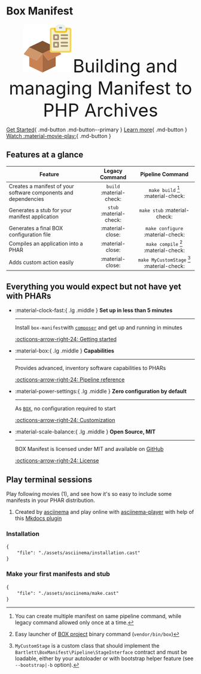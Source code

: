 <!-- markdownlint-disable MD013 MD033 -->
# Box Manifest

<p align="center">
    <img src="assets/images/box.png" width=128 alt="Box Manifest logo" />
    <font size="100%">Building and managing Manifest to PHP Archives</font>
</p>

[Get Started](./getting-started.md){ .md-button .md-button--primary }
[Learn more](#everything-you-would-expect-but-not-have-yet-with-phars){ .md-button }
[Watch :material-movie-play:](#play-terminal-sessions){ .md-button }

## Features at a glance

| Feature                                                         |      Legacy Command      |              Pipeline Command              |
|-----------------------------------------------------------------|:------------------------:|:------------------------------------------:|
| Creates a manifest of your software components and dependencies | `build` :material-check: |     `make build` [^1] :material-check:     |
| Generates a stub for your manifest application                  | `stub` :material-check:  |       `make stub`  :material-check:        |
| Generates a final BOX configuration file                        |     :material-close:     |     `make configure` :material-check:      |
| Compiles an application into a PHAR                             |     :material-close:     |    `make compile` [^2] :material-check:    |
| Adds custom action easily                                       |     :material-close:     | `make MyCustomStage` [^3] :material-check: |

[^1]: You can create multiple manifest on same pipeline command, while legacy command allowed only once at a time.
[^2]: Easy launcher of [BOX project][box-project] binary command (`vendor/bin/box`)
[^3]:
    `MyCustomStage` is a custom class that should implement the `Bartlett\BoxManifest\Pipeline\StageInterface` contract
    and must be loadable, either by your autoloader or with bootstrap helper feature (see `--bootstrap|-b` option).

## Everything you would expect but not have yet with PHARs

<div class="grid cards" markdown>

- :material-clock-fast:{ .lg .middle } __Set up in less than 5 minutes__

    ---

    Install `box-manifest`with [`composer`][composer] and get up
    and running in minutes

    [:octicons-arrow-right-24: Getting started](./getting-started.md)

- :material-box:{ .lg .middle } __Capabilities__

    ---

    Provides advanced, inventory software capabilities to PHARs

    [:octicons-arrow-right-24: Pipeline reference](./capabilities.md)

- :material-power-settings:{ .lg .middle } __Zero configuration by default__

    ---

    As [`BOX`][box-project], no configuration required to start

    [:octicons-arrow-right-24: Customization](./stages/README.md)

- :material-scale-balance:{ .lg .middle } __Open Source, MIT__

    ---

    BOX Manifest is licensed under MIT and available on [GitHub][github-repo]

    [:octicons-arrow-right-24: License](https://github.com/llaville/box-manifest?tab=MIT-1-ov-file#readme)

</div>

## Play terminal sessions

<div class="annotate" markdown>

Play following movies (1), and see how it's so easy to include some manifests in your PHAR distribution.

</div>

1. Created by [asciinema][asciinema] and play online with [asciinema-player][asciinema-player] with help of this [Mkdocs plugin][mkdocs-asciinema-player]

### Installation

```asciinema-player
{
    "file": "./assets/asciinema/installation.cast"
}
```

### Make your first manifests and stub

```asciinema-player
{
    "file": "./assets/asciinema/make.cast"
}
```

[box-project]: https://github.com/box-project/box
[github-repo]: https://github.com/llaville/box-manifest
[composer]: https://getcomposer.org/
[asciinema]: https://asciinema.org/
[asciinema-player]: https://github.com/asciinema/asciinema-player
[mkdocs-asciinema-player]: https://github.com/pa-decarvalho/mkdocs-asciinema-player
